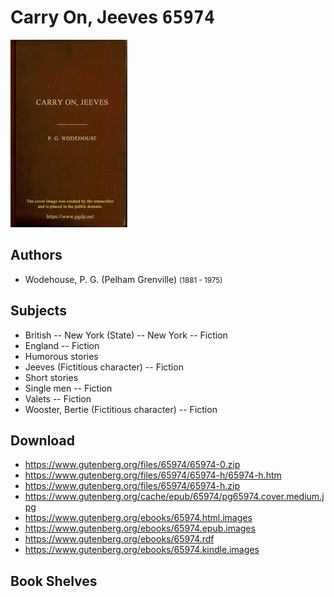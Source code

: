 # Carry On, Jeeves <kbd>65974</kbd>

![](./cover.medium.jpg "")

## Authors


 - Wodehouse, P. G. (Pelham Grenville) <small>(1881 - 1975)</small>

## Subjects


 - British -- New York (State) -- New York -- Fiction
 - England -- Fiction
 - Humorous stories
 - Jeeves (Fictitious character) -- Fiction
 - Short stories
 - Single men -- Fiction
 - Valets -- Fiction
 - Wooster, Bertie (Fictitious character) -- Fiction

## Download


 - https://www.gutenberg.org/files/65974/65974-0.zip
 - https://www.gutenberg.org/files/65974/65974-h/65974-h.htm
 - https://www.gutenberg.org/files/65974/65974-h.zip
 - https://www.gutenberg.org/cache/epub/65974/pg65974.cover.medium.jpg
 - https://www.gutenberg.org/ebooks/65974.html.images
 - https://www.gutenberg.org/ebooks/65974.epub.images
 - https://www.gutenberg.org/ebooks/65974.rdf
 - https://www.gutenberg.org/ebooks/65974.kindle.images

## Book Shelves


